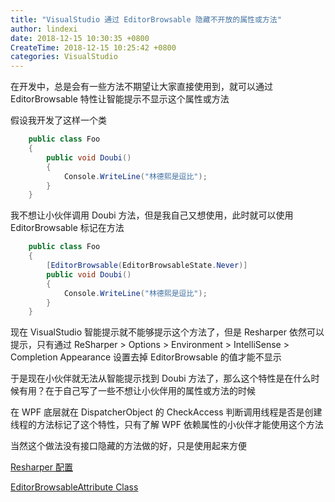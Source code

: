 ```yaml
---
title: "VisualStudio 通过 EditorBrowsable 隐藏不开放的属性或方法"
author: lindexi
date: 2018-12-15 10:30:35 +0800
CreateTime: 2018-12-15 10:25:42 +0800
categories: VisualStudio
---
```


在开发中，总是会有一些方法不期望让大家直接使用到，就可以通过 EditorBrowsable 特性让智能提示不显示这个属性或方法

<!--more-->


<!-- csdn  -->

假设我开发了这样一个类

```csharp
    public class Foo
    {
        public void Doubi()
        {
            Console.WriteLine("林德熙是逗比");
        }
    }
```

我不想让小伙伴调用 Doubi 方法，但是我自己又想使用，此时就可以使用 EditorBrowsable 标记在方法

```csharp
    public class Foo
    {
        [EditorBrowsable(EditorBrowsableState.Never)]
        public void Doubi()
        {
            Console.WriteLine("林德熙是逗比");
        }
    }
```

现在 VisualStudio 智能提示就不能够提示这个方法了，但是 Resharper 依然可以提示，只有通过 ReSharper > Options > Environment > IntelliSense > Completion Appearance 设置去掉 EditorBrowsable 的值才能不显示

于是现在小伙伴就无法从智能提示找到 Doubi 方法了，那么这个特性是在什么时候有用？在于自己写了一些不想让小伙伴用的属性或方法的时候

在 WPF 底层就在 DispatcherObject 的 CheckAccess 判断调用线程是否是创建线程的方法标记了这个特性，只有了解 WPF 依赖属性的小伙伴才能使用这个方法

当然这个做法没有接口隐藏的方法做的好，只是使用起来方便

[Resharper 配置](https://www.jetbrains.com/help/resharper/Reference__Options__Environment__IntelliSense__Completion_Appearance.html )

[EditorBrowsableAttribute Class](https://docs.microsoft.com/en-us/dotnet/api/system.componentmodel.editorbrowsableattribute?view=netframework-4.7.2 )

